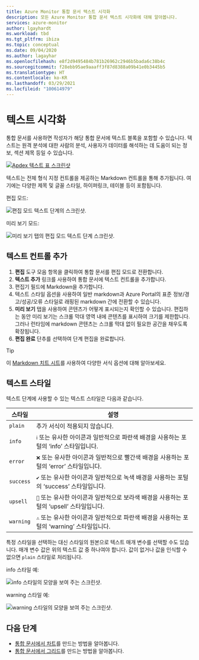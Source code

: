 ```yaml
---
title: Azure Monitor 통합 문서 텍스트 시각화
description: 모든 Azure Monitor 통합 문서 텍스트 시각화에 대해 알아봅니다.
services: azure-monitor
author: lgayhardt
ms.workload: tbd
ms.tgt_pltfrm: ibiza
ms.topic: conceptual
ms.date: 09/04/2020
ms.author: lagayhar
ms.openlocfilehash: e8f2d9495484b781b26962c2946b5bada6c38b4c
ms.sourcegitcommit: f28ebb95ae9aaaff3f87d8388a09b41e0b3445b5
ms.translationtype: HT
ms.contentlocale: ko-KR
ms.lasthandoff: 03/29/2021
ms.locfileid: "100614979"
---
```

# <a name="text-visualizations"></a>텍스트 시각화

통합 문서를 사용하면 작성자가 해당 통합 문서에 텍스트 블록을 포함할 수 있습니다. 텍스트는 원격 분석에 대한 사람의 분석, 사용자가 데이터를 해석하는 데 도움이 되는 정보, 섹션 제목 등일 수 있습니다.

[![Apdex 텍스트 표 스크린샷](./media/workbooks-text-visualizations/apdex.png)](./media/workbooks-text-visualizations/apdex.png#lightbox)

텍스트는 전체 형식 지정 컨트롤을 제공하는 Markdown 컨트롤을 통해 추가됩니다. 여기에는 다양한 제목 및 글꼴 스타일, 하이퍼링크, 테이블 등이 포함됩니다.

편집 모드:

![편집 모드 텍스트 단계의 스크린샷.](./media/workbooks-text-visualizations/text-edit-mode.png)

미리 보기 모드:

![미리 보기 탭의 편집 모드 텍스트 단계 스크린샷.](./media/workbooks-text-visualizations/text-edit-mode-preview.png)

## <a name="add-a-text-control"></a>텍스트 컨트롤 추가

1. **편집** 도구 모음 항목을 클릭하여 통합 문서를 편집 모드로 전환합니다.
2. **텍스트 추가** 링크를 사용하여 통합 문서에 텍스트 컨트롤을 추가합니다.
3. 편집기 필드에 Markdown을 추가합니다.
4. 텍스트 스타일 옵션을 사용하여 일반 markdown과 Azure Portal의 표준 정보/경고/성공/오류 스타일로 래핑된 markdown 간에 전환할 수 있습니다.
5. **미리 보기** 탭을 사용하여 콘텐츠가 어떻게 표시되는지 확인할 수 있습니다. 편집하는 동안 미리 보기는 스크롤 막대 영역 내에 콘텐츠를 표시하여 크기를 제한합니다. 그러나 런타임에 markdown 콘텐츠는 스크롤 막대 없이 필요한 공간을 채우도록 확장됩니다.
6. **편집 완료** 단추를 선택하여 단계 편집을 완료합니다.

> [!TIP]
> 이 [Markdown 치트 시트](https://github.com/adam-p/markdown-here/wiki/Markdown-Cheatsheet)를 사용하여 다양한 서식 옵션에 대해 알아보세요.

## <a name="text-styles"></a>텍스트 스타일

텍스트 단계에 사용할 수 있는 텍스트 스타일은 다음과 같습니다.

| 스타일     | 설명                                                                               |
|-----------|-------------------------------------------------------------------------------------------|
| `plain`   | 추가 서식이 적용되지 않습니다.                                                      |
| `info`    | `ℹ` 또는 유사한 아이콘과 일반적으로 파란색 배경을 사용하는 포털의 ‘info’ 스타일입니다.      |
| `error`   | `❌` 또는 유사한 아이콘과 일반적으로 빨간색 배경을 사용하는 포털의 ‘error’ 스타일입니다.     |
| `success` | `✔` 또는 유사한 아이콘과 일반적으로 녹색 배경을 사용하는 포털의 ‘success’ 스타일입니다.  |
| `upsell`  | `🚀` 또는 유사한 아이콘과 일반적으로 보라색 배경을 사용하는 포털의 ‘upsell’ 스타일입니다. |
| `warning` | `⚠` 또는 유사한 아이콘과 일반적으로 파란색 배경을 사용하는 포털의 ‘warning’ 스타일입니다.   |

특정 스타일을 선택하는 대신 스타일의 원본으로 텍스트 매개 변수를 선택할 수도 있습니다. 매개 변수 값은 위의 텍스트 값 중 하나여야 합니다. 값이 없거나 값을 인식할 수 없으면 `plain` 스타일로 처리됩니다.

info 스타일 예:

![info 스타일의 모양을 보여 주는 스크린샷.](./media/workbooks-text-visualizations/text-preview-info-style.png)

warning 스타일 예:

![warning 스타일의 모양을 보여 주는 스크린샷.](./media/workbooks-text-visualizations/text-warning-style.png)

## <a name="next-steps"></a>다음 단계

* [통합 문서에서 차트](workbooks-chart-visualizations.md)를 만드는 방법을 알아봅니다.
* [통합 문서에서 그리드](workbooks-grid-visualizations.md)를 만드는 방법을 알아봅니다.
